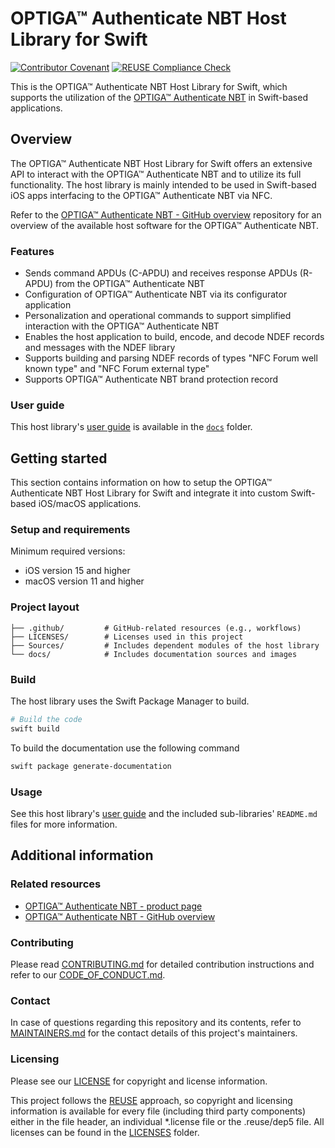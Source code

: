 <!--
SPDX-FileCopyrightText: Copyright (c) 2024 Infineon Technologies AG
SPDX-License-Identifier: MIT
-->

# OPTIGA&trade; Authenticate NBT Host Library for Swift

[![Contributor Covenant](https://img.shields.io/badge/Contributor%20Covenant-2.1-4baaaa.svg)](CODE_OF_CONDUCT.md)
[![REUSE Compliance Check](https://github.com/Infineon/optiga-nbt-lib-swift/actions/workflows/linting-test.yml/badge.svg?branch=main)](https://github.com/Infineon/optiga-nbt-lib-swift/actions/workflows/linting-test.yml)

This is the OPTIGA&trade; Authenticate NBT Host Library for Swift, which supports the utilization of the [OPTIGA&trade; Authenticate NBT](https://www.infineon.com/OPTIGA-Authenticate-NBT) in Swift-based applications.

## Overview

The OPTIGA&trade; Authenticate NBT Host Library for Swift offers an extensive API to interact with the OPTIGA&trade; Authenticate NBT and to utilize its full functionality. The host library is mainly intended to be used in Swift-based iOS apps interfacing to the OPTIGA&trade; Authenticate NBT via NFC.

Refer to the [OPTIGA&trade; Authenticate NBT - GitHub overview](https://github.com/Infineon/optiga-nbt) repository for an overview of the available host software for the OPTIGA&trade; Authenticate NBT.

### Features

- Sends command APDUs (C-APDU) and receives response APDUs (R-APDU) from the OPTIGA&trade; Authenticate NBT
- Configuration of OPTIGA&trade; Authenticate NBT via its configurator application
- Personalization and operational commands to support simplified interaction with the OPTIGA&trade; Authenticate NBT
- Enables the host application to build, encode, and decode NDEF records and messages with the NDEF library
- Supports building and parsing NDEF records of types "NFC Forum well known type" and "NFC Forum external type"
- Supports OPTIGA&trade; Authenticate NBT brand protection record

### User guide

This host library's [user guide](./docs/userguide.md) is available in the [`docs`](./docs) folder.

## Getting started

This section contains information on how to setup the OPTIGA&trade; Authenticate NBT Host Library for Swift and integrate it into custom Swift-based iOS/macOS applications.

### Setup and requirements

Minimum required versions:

- iOS version 15 and higher
- macOS version 11 and higher

### Project layout

```text
├── .github/         # GitHub-related resources (e.g., workflows)
├── LICENSES/        # Licenses used in this project
├── Sources/         # Includes dependent modules of the host library
└── docs/            # Includes documentation sources and images
```

### Build

The host library uses the Swift Package Manager to build.

```sh
# Build the code
swift build
```

To build the documentation use the following command

```sh
swift package generate-documentation
```

### Usage

See this host library's [user guide](./docs/userguide.md) and the included sub-libraries' `README.md` files for more information.

## Additional information

### Related resources

- [OPTIGA&trade; Authenticate NBT - product page](https://www.infineon.com/OPTIGA-Authenticate-NBT)
- [OPTIGA&trade; Authenticate NBT - GitHub overview](https://github.com/Infineon/optiga-nbt)

### Contributing

Please read [CONTRIBUTING.md](CONTRIBUTING.md) for detailed contribution instructions and refer to our [CODE_OF_CONDUCT.md](CODE_OF_CONDUCT.md).

### Contact

In case of questions regarding this repository and its contents, refer to [MAINTAINERS.md](MAINTAINERS.md) for the contact details of this project's maintainers.

### Licensing

Please see our [LICENSE](LICENSE) for copyright and license information.

This project follows the [REUSE](https://reuse.software/) approach, so copyright and licensing information is available for every file (including third party components) either in the file header, an individual *.license file or the .reuse/dep5 file. All licenses can be found in the [LICENSES](LICENSES) folder.
